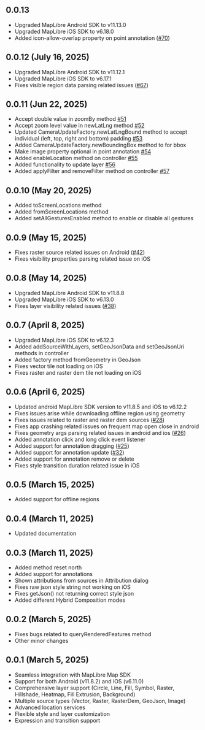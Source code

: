 ## 0.0.13

* Upgraded MapLibre Android SDK to v11.13.0
* Upgraded MapLibre iOS SDK to v6.18.0
* Added icon-allow-overlap property on point annotation ([#70](https://github.com/itheamc/naxalibre/pull/70))

## 0.0.12 (July 16, 2025)

* Upgraded MapLibre Android SDK to v11.12.1
* Upgraded MapLibre iOS SDK to v6.17.1
* Fixes visible region data parsing related issues ([#67](https://github.com/itheamc/naxalibre/issues/67))

## 0.0.11 (Jun 22, 2025)

* Accept double value in zoomBy method [#51](https://github.com/itheamc/naxalibre/issues/51)
* Accept zoom level value in newLatLng method [#52](https://github.com/itheamc/naxalibre/issues/52)
* Updated CameraUpdateFactory.newLatLngBound method to accept individual (left, top, right and bottom) padding [#53](https://github.com/itheamc/naxalibre/issues/53)
* Added CameraUpdateFactory.newBoundingBox method to for bbox
* Make image property optional in point annotation [#54](https://github.com/itheamc/naxalibre/issues/54)
* Added enableLocation method on controller [#55](https://github.com/itheamc/naxalibre/issues/55)
* Added functionality to update layer [#56](https://github.com/itheamc/naxalibre/issues/56)
* Added applyFilter and removeFilter method on controller [#57](https://github.com/itheamc/naxalibre/issues/57)

## 0.0.10 (May 20, 2025)

* Added toScreenLocations method
* Added fromScreenLocations method
* Added setAllGesturesEnabled method to enable or disable all gestures

## 0.0.9 (May 15, 2025)

* Fixes raster source related issues on Android ([#42](https://github.com/itheamc/naxalibre/issues/42))
* Fixes visibility properties parsing related issue on iOS

## 0.0.8 (May 14, 2025)

* Upgraded MapLibre Android SDK to v11.8.8
* Upgraded MapLibre iOS SDK to v6.13.0
* Fixes layer visibility related issues ([#38](https://github.com/itheamc/naxalibre/issues/38))

## 0.0.7 (April 8, 2025)

* Upgraded MapLibre iOS SDK to v6.12.3
* Added addSourceWithLayers, setGeoJsonData and setGeoJsonUri methods in controller
* Added factory method fromGeometry in GeoJson
* Fixes vector tile not loading on iOS
* Fixes raster and raster dem tile not loading on iOS

## 0.0.6 (April 6, 2025)

* Updated android MapLibre SDK version to v11.8.5 and iOS to v6.12.2
* Fixes issues arise while downloading offline region using geometry
* Fixes issues related to raster and raster dem sources ([#28](https://github.com/itheamc/naxalibre/issues/28))
* Fixes app crashing related issues on frequent map open close in android
* Fixes geometry args parsing related issues in android and ios ([#26](https://github.com/itheamc/naxalibre/issues/26))
* Added annotation click and long click event listener
* Added support for annotation dragging ([#25](https://github.com/itheamc/naxalibre/issues/25))
* Added support for annotation update ([#32](https://github.com/itheamc/naxalibre/issues/32))
* Added support for annotation remove or delete
* Fixes style transition duration related issue in iOS


## 0.0.5 (March 15, 2025)

* Added support for offline regions

## 0.0.4 (March 11, 2025)

* Updated documentation

## 0.0.3  (March 11, 2025)

* Added method reset north
* Added support for annotations
* Shown attributions from sources in Attribution dialog
* Fixes raw json style string not working on iOS
* Fixes getJson() not returning correct style json
* Added different Hybrid Composition modes

## 0.0.2  (March 5, 2025)

* Fixes bugs related to queryRenderedFeatures method
* Other minor changes

## 0.0.1 (March 5, 2025)

* Seamless integration with MapLibre Map SDK
* Support for both Android (v11.8.2) and iOS (v6.11.0)
* Comprehensive layer support (Circle, Line, Fill, Symbol, Raster, Hillshade, Heatmap, Fill
  Extrusion, Background)
* Multiple source types (Vector, Raster, RasterDem, GeoJson, Image)
* Advanced location services
* Flexible style and layer customization
* Expression and transition support
